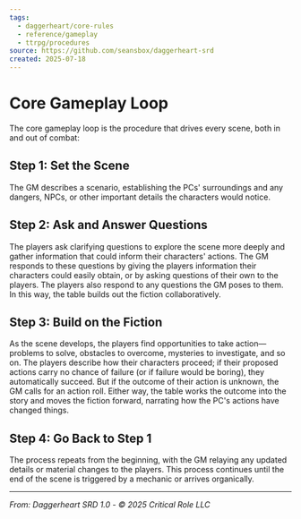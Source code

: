 ```yaml
---
tags:
  - daggerheart/core-rules
  - reference/gameplay
  - ttrpg/procedures
source: https://github.com/seansbox/daggerheart-srd
created: 2025-07-18
---
```


# Core Gameplay Loop

The core gameplay loop is the procedure that drives every scene, both in and out of combat:

## Step 1: Set the Scene

The GM describes a scenario, establishing the PCs' surroundings and any dangers, NPCs, or other important details the characters would notice.

## Step 2: Ask and Answer Questions

The players ask clarifying questions to explore the scene more deeply and gather information that could inform their characters' actions. The GM responds to these questions by giving the players information their characters could easily obtain, or by asking questions of their own to the players. The players also respond to any questions the GM poses to them. In this way, the table builds out the fiction collaboratively.

## Step 3: Build on the Fiction

As the scene develops, the players find opportunities to take action—problems to solve, obstacles to overcome, mysteries to investigate, and so on. The players describe how their characters proceed; if their proposed actions carry no chance of failure (or if failure would be boring), they automatically succeed. But if the outcome of their action is unknown, the GM calls for an action roll. Either way, the table works the outcome into the story and moves the fiction forward, narrating how the PC's actions have changed things.

## Step 4: Go Back to Step 1

The process repeats from the beginning, with the GM relaying any updated details or material changes to the players. This process continues until the end of the scene is triggered by a mechanic or arrives organically.

---

*From: Daggerheart SRD 1.0 - © 2025 Critical Role LLC*
